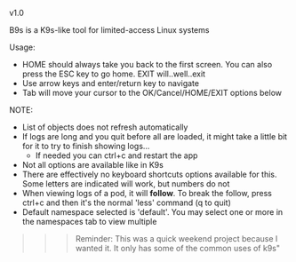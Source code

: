v1.0

B9s is a K9s-like tool for limited-access Linux systems

Usage:
- HOME should always take you back to the first screen. You can also press the ESC key to go home. EXIT will..well..exit
- Use arrow keys and enter/return key to navigate
- Tab will move your cursor to the OK/Cancel/HOME/EXIT options below

NOTE:
- List of objects does not refresh automatically
- If logs are long and you quit before all are loaded, it might take a little bit for it to try to finish showing logs...
    - If needed you can ctrl+c and restart the app
- Not all options are available like in K9s
- There are effectively no keyboard shortcuts options available for this. Some letters are indicated will work, but numbers do not
- When viewing logs of a pod, it will **follow**. To break the follow, press ctrl+c and then it's the normal 'less' command (q to quit)
- Default namespace selected is 'default'. You may select one or more in the namespaces tab to view multiple

>>> Reminder: This was a quick weekend project because I wanted it. It only has some of the common uses of k9s"
